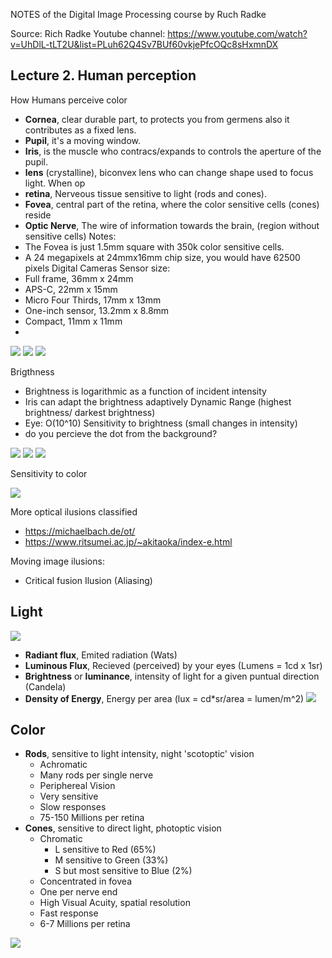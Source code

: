 
NOTES of the Digital Image Processing course by Ruch Radke

Source: Rich Radke Youtube channel: https://www.youtube.com/watch?v=UhDlL-tLT2U&list=PLuh62Q4Sv7BUf60vkjePfcOQc8sHxmnDX



## Lecture 2. Human perception

How Humans perceive color
- **Cornea**, clear durable part, to protects you from germens also it contributes as a fixed lens.
- **Pupil**, it's a moving window.
- **Iris**, is the muscle who contracs/expands to controls the aperture of the pupil.
- **lens** (crystalline), biconvex lens who can change shape used to focus light. When op
- **retina**, Nerveous tissue sensitive to light (rods and cones). 
- **Fovea**, central part of the retina, where the color sensitive cells (cones) reside
- **Optic Nerve**, The wire of information towards the brain, (region without sensitive cells)
Notes:
- The Fovea is just 1.5mm square with 350k color sensitive cells. 
- A 24 megapixels at 24mmx16mm chip size, you would have 62500 pixels
Digital Cameras Sensor size:
- Full frame, 36mm x 24mm 
- APS-C, 22mm x 15mm
- Micro Four Thirds, 17mm x 13mm
- One-inch sensor, 13.2mm x 8.8mm
- Compact, 11mm x 11mm
- 
![](eye.jpeg)
![](crystalline.jpeg)
![](fovea.jpeg)


Brigthness
- Brightness is logarithmic as a function of incident intensity
- Iris can adapt the brightness adaptively
Dynamic Range (highest brightness/ darkest brightness)
- Eye: O(10^10)
Sensitivity to brightness (small changes in intensity)
- do you percieve the dot from the background?

![](adaptive_lens.jpeg)
![](sensitivity.jpeg)
![](sensitivity_2.jpeg)

Sensitivity to color

![](sensitivity_3.jpeg)

More optical ilusions classified
- https://michaelbach.de/ot/
- https://www.ritsumei.ac.jp/~akitaoka/index-e.html

Moving image ilusions:
- Critical fusion Ilusion (Aliasing)

## Light

![](electromagnetic_spectrum.jpeg)

- **Radiant flux**, Emited radiation (Wats)
- **Luminous Flux**, Recieved (perceived) by your eyes (Lumens = 1cd x 1sr)
- **Brightness** or **luminance**, intensity of light for a given puntual direction (Candela)
- **Density of Energy**, Energy per area (lux = cd*sr/area = lumen/m^2)
![](daylight_illuminance.jpeg)

## Color
- **Rods**, sensitive to light intensity, night 'scotoptic' vision
  - Achromatic
  - Many rods per single nerve
  - Periphereal Vision
  - Very sensitive
  - Slow responses
  - 75-150 Millions per retina
- **Cones**, sensitive to direct light, photoptic vision
  - Chromatic 
      - L sensitive to Red (65%)
      - M sensitive to Green (33%)
      - S but most sensitive to Blue (2%)
  - Concentrated in fovea
  - One per nerve end
  - High Visual Acuity, spatial resolution
  - Fast response
  - 6-7 Millions per retina

![](cones_color_response.jpeg)
